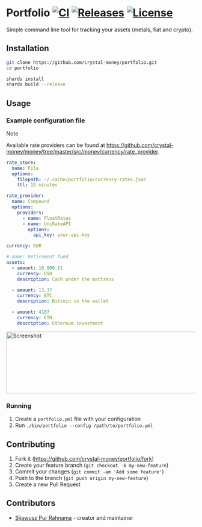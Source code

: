 # Portfolio [![CI](https://github.com/crystal-money/portfolio/actions/workflows/ci.yml/badge.svg)](https://github.com/crystal-money/portfolio/actions/workflows/ci.yml) [![Releases](https://img.shields.io/github/release/crystal-money/portfolio.svg)](https://github.com/crystal-money/portfolio/releases) [![License](https://img.shields.io/github/license/crystal-money/portfolio.svg)](https://github.com/crystal-money/portfolio/blob/master/LICENSE)

Simple command line tool for tracking your assets (metals, fiat and crypto).

## Installation

```sh
git clone https://github.com/crystal-money/portfolio.git
cd portfolio

shards install
shards build --release
```

## Usage

### Example configuration file

> [!NOTE]
> Available rate providers can be found at <https://github.com/crystal-money/money/tree/master/src/money/currency/rate_provider>.

```yaml
rate_store:
  name: File
  options:
    filepath: ~/.cache/portfolio/currency-rates.json
    ttl: 15 minutes

rate_provider:
  name: Compound
  options:
    providers:
      - name: FloatRates
      - name: UniRateAPI
        options:
          api_key: your-api-key

currency: EUR

# name: Retirement fund
assets:
  - amount: 10_000.11
    currency: USD
    description: Cash under the mattress

  - amount: 13.37
    currency: BTC
    description: Bitcoin in the wallet

  - amount: 4107
    currency: ETH
    description: Ethereum investment
```

<img width="622" height="164" alt="Screenshot" src="https://github.com/user-attachments/assets/83ccd298-ebfa-4a7d-94f9-ad94fb822896" />

### Running

1. Create a `portfolio.yml` file with your configuration
2. Run `./bin/portfolio --config /path/to/portfolio.yml`

## Contributing

1. Fork it (<https://github.com/crystal-money/portfolio/fork>)
2. Create your feature branch (`git checkout -b my-new-feature`)
3. Commit your changes (`git commit -am 'Add some feature'`)
4. Push to the branch (`git push origin my-new-feature`)
5. Create a new Pull Request

## Contributors

- [Sijawusz Pur Rahnama](https://github.com/Sija) - creator and maintainer
